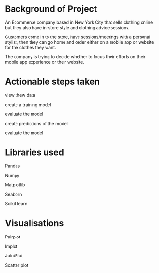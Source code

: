 # Background of Project

An Ecommerce company based in New York City that sells clothing online but they also have in-store style and clothing advice sessions. 

Customers come in to the store, have sessions/meetings with a personal stylist, then they can go home and order either on a mobile app or website for the clothes they want.

The company is trying to decide whether to focus their efforts on their mobile app experience or their website.

# Actionable steps taken

view thew data

create a training model

evaluate the model

create predictions of the model

evaluate the model


# Libraries used

Pandas

Numpy

Matplotlib

Seaborn

Scikit learn

# Visualisations

Pairplot

Implot

JointPlot

Scatter plot
